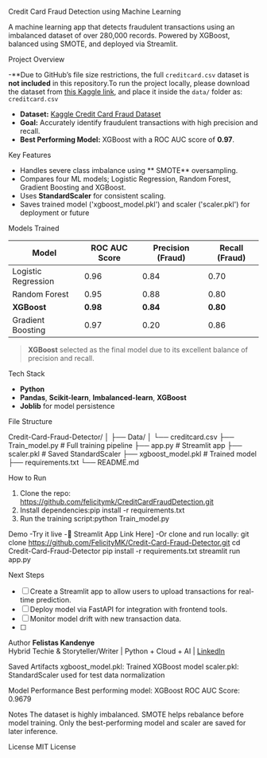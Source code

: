 Credit Card Fraud Detection using Machine Learning

A machine learning app that detects fraudulent transactions using an imbalanced dataset of over 280,000 records. 
Powered by XGBoost, balanced using SMOTE, and deployed via Streamlit.


 Project Overview

-**Due to GitHub’s file size restrictions, the full `creditcard.csv` dataset is **not included** in this repository.To run the project locally, please download the dataset from [this Kaggle link](https://www.kaggle.com/datasets/mlg-ulb/creditcardfraud), and place it inside the `data/` folder as: `creditcard.csv`
- **Dataset:** [Kaggle Credit Card Fraud Dataset](https://www.kaggle.com/datasets/mlg-ulb/creditcardfraud)
- **Goal:** Accurately identify fraudulent transactions with high precision and recall.
- **Best Performing Model:** XGBoost with a ROC AUC score of **0.97**.
  

Key Features
- Handles severe class imbalance using ** SMOTE** oversampling.
- Compares four ML models; Logistic Regression, Random Forest, Gradient Boosting and XGBoost.
- Uses **StandardScaler** for consistent scaling.
- Saves trained model ('xgboost_model.pkl') and scaler ('scaler.pkl') for deployment or future
  

Models Trained


| Model               | ROC AUC Score | Precision (Fraud) | Recall (Fraud) |
|---------------------|---------------|-------------------|----------------|
| Logistic Regression | 0.96          | 0.84              | 0.70           |
| Random Forest       | 0.95          | 0.88              | 0.80           |
| **XGBoost**         | **0.98**      | **0.84**          | **0.80**       |
| Gradient Boosting   | 0.97          | 0.20              | 0.86           |

> **XGBoost** selected as the final model due to its excellent balance of precision and recall.


 Tech Stack
- **Python**
- **Pandas**, **Scikit-learn**, **Imbalanced-learn**, **XGBoost**
- **Joblib** for model persistence
  

File Structure

Credit-Card-Fraud-Detector/
│
├── Data/
│   └── creditcard.csv
├── Train_model.py        # Full training pipeline
├── app.py                # Streamlit app
├── scaler.pkl            # Saved StandardScaler
├── xgboost_model.pkl     # Trained model
├── requirements.txt
└── README.md




How to Run

1. Clone the repo: https://github.com/felicitymk/CreditCardFraudDetection.git
2. Install dependencies:pip install -r requirements.txt
3. Run the training script:python Train_model.py

Demo
-Try it live
-🔗 Streamlit App Link Here]
-Or clone and run locally:
git clone https://github.com/FelicityMK/Credit-Card-Fraud-Detector.git
cd Credit-Card-Fraud-Detector
pip install -r requirements.txt
streamlit run app.py



Next Steps

- [ ] Create a Streamlit app to allow users to upload transactions for real-time prediction.
- [ ] Deploy model via FastAPI for integration with frontend tools.
- [ ] Monitor model drift with new transaction data.
- [ ] 

Author
**Felistas Kandenye**  
Hybrid Techie & Storyteller/Writer | Python + Cloud + AI | [LinkedIn](https://linkedin.com/Felistasmuthoni)


 Saved Artifacts
xgboost_model.pkl: Trained XGBoost model
scaler.pkl: StandardScaler used for test data normalization


Model Performance
Best performing model: XGBoost
ROC AUC Score: 0.9679


Notes
The dataset is highly imbalanced. SMOTE helps rebalance before model training.
Only the best-performing model and scaler are saved for later inference.


License
MIT License
